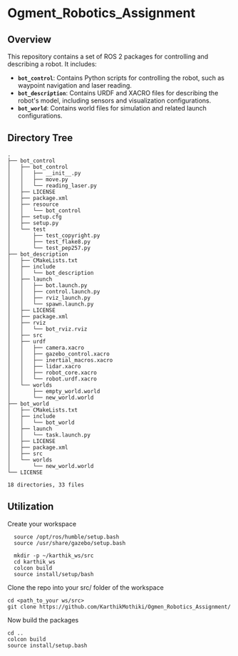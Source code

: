 # Ogment_Robotics_Assignment

## Overview

This repository contains a set of ROS 2 packages for controlling and describing a robot. It includes:

- **`bot_control`**: Contains Python scripts for controlling the robot, such as waypoint navigation and laser reading.
- **`bot_description`**: Contains URDF and XACRO files for describing the robot's model, including sensors and visualization configurations.
- **`bot_world`**: Contains world files for simulation and related launch configurations.

## Directory Tree
```
.
├── bot_control
│   ├── bot_control
│   │   ├── __init__.py
│   │   ├── move.py
│   │   └── reading_laser.py
│   ├── LICENSE
│   ├── package.xml
│   ├── resource
│   │   └── bot_control
│   ├── setup.cfg
│   ├── setup.py
│   └── test
│       ├── test_copyright.py
│       ├── test_flake8.py
│       └── test_pep257.py
├── bot_description
│   ├── CMakeLists.txt
│   ├── include
│   │   └── bot_description
│   ├── launch
│   │   ├── bot.launch.py
│   │   ├── control.launch.py
│   │   ├── rviz_launch.py
│   │   └── spawn.launch.py
│   ├── LICENSE
│   ├── package.xml
│   ├── rviz
│   │   └── bot_rviz.rviz
│   ├── src
│   ├── urdf
│   │   ├── camera.xacro
│   │   ├── gazebo_control.xacro
│   │   ├── inertial_macros.xacro
│   │   ├── lidar.xacro
│   │   ├── robot_core.xacro
│   │   └── robot.urdf.xacro
│   └── worlds
│       ├── empty_world.world
│       └── new_world.world
├── bot_world
│   ├── CMakeLists.txt
│   ├── include
│   │   └── bot_world
│   ├── launch
│   │   └── task.launch.py
│   ├── LICENSE
│   ├── package.xml
│   ├── src
│   └── worlds
│       └── new_world.world
└── LICENSE

18 directories, 33 files

```
## Utilization
Create your workspace
```
  source /opt/ros/humble/setup.bash
  source /usr/share/gazebo/setup.bash
  
  mkdir -p ~/karthik_ws/src
  cd karthik_ws
  colcon build
  source install/setup/bash
```
Clone the repo into your src/ folder of the workspace
```
cd <path_to_your ws/src>
git clone https://github.com/KarthikMothiki/Ogmen_Robotics_Assignment/
```
Now build the packages
```
cd ..
colcon build
source install/setup.bash
```

